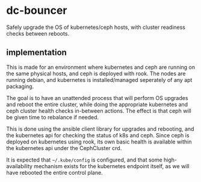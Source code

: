 # dc-bouncer

Safely upgrade the OS of kubernetes/ceph hosts, with cluster readiness checks between reboots.

## implementation

This is made for an environment where kubernetes and ceph are running on the same physical hosts, and ceph is deployed with rook.
The nodes are running debian, and kubernetes is installed/managed seperately of any apt packaging.

The goal is to have an unattended process that will perform OS upgrades and reboot the entire cluster, while doing the appropriate kubernetes and ceph cluster health checks in-between actions.  The effect is that ceph will be given time to rebalance if needed.

This is done using the ansible client library for upgrades and rebooting, and the kubernetes api for checking the status of k8s and ceph.
Since ceph is deployed on kubernetes using rook, its own basic health is available within the kubernetes api under the CephCluster crd.

It is expected that `~/.kube/config` is configured, and that some high-availability mechanism exists for the kubernetes endpoint itself, as we will have rebooted the entire control plane.
